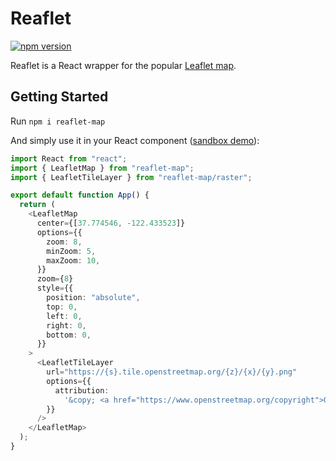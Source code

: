 # Reaflet
[![npm version](https://img.shields.io/npm/v/reaflet-map.svg)](https://www.npmjs.com/package/reaflet-map)

Reaflet is a React wrapper for the popular [Leaflet map](https://github.com/Leaflet/Leaflet).

## Getting Started
Run `npm i reaflet-map`

And simply use it in your React component ([sandbox demo](https://codesandbox.io/p/devbox/9nw3jz?file=%2Fsrc%2FApp.jsx)):
```typescript
import React from "react";
import { LeafletMap } from "reaflet-map";
import { LeafletTileLayer } from "reaflet-map/raster";

export default function App() {
  return (
    <LeafletMap
      center={[37.774546, -122.433523]}
      options={{
        zoom: 8,
        minZoom: 5,
        maxZoom: 10,
      }}
      zoom={8}
      style={{
        position: "absolute",
        top: 0,
        left: 0,
        right: 0,
        bottom: 0,
      }}
    >
      <LeafletTileLayer
        url="https://{s}.tile.openstreetmap.org/{z}/{x}/{y}.png"
        options={{
          attribution:
            '&copy; <a href="https://www.openstreetmap.org/copyright">OpenStreetMap</a> contributors',
        }}
      />
    </LeafletMap>
  );
}
```

